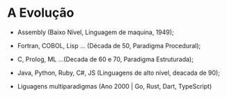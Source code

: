 # A Evolução

- Assembly (Baixo Nível, Linguagem de maquina, 1949);
- Fortran, COBOL, Lisp ... (Década de 50, Paradigma Procedural);

- C, Prolog, ML ...(Decada de 60 e 70, Paradigma Estruturada);

- Java, Python, Ruby, C#, JS (Linguagens de alto nível, deacada de 90);

- Liguagens multiparadigmas (Ano 2000 | Go, Rust, Dart, TypeScript)

